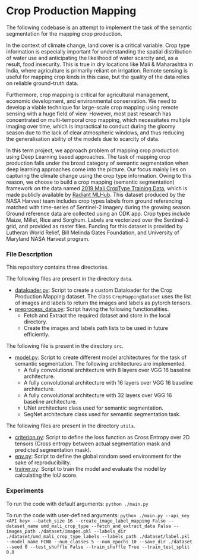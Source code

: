 # Crop Production Mapping

The following codebase is an attempt to implement the task of the semantic segmentation for the mapping crop production. 

In the context of climate change, land cover is a critical variable. Crop type information is especially important for understanding the spatial distribution of water use and anticipating the likelihood of water scarcity and, as a result, food insecurity. This is true in dry locations like Mali & Maharashtra in India, where agriculture is primarily reliant on irrigation. Remote sensing is useful for mapping crop kinds in this case, but the quality of the data relies on reliable ground-truth data.

Furthermore, crop mapping is critical for agricultural management, economic development, and environmental conservation. We need to develop a viable technique for large-scale crop mapping using remote sensing with a huge field of view. However, most past research has concentrated on multi-temporal crop mapping, which necessitates multiple imaging over time, which is impractical to conduct during the gloomy season due to the lack of clear atmospheric windows, and thus reducing the generalisation ability of the models due to scarcity of data.

In this term project, we approach problem of mapping crop production using Deep Learning based approaches. The task of mapping crop production falls under the
broad category of semantic segmentation when deep learning approaches come into the picture. Our focus mainly lies on capturing the climate change using the crop type information. Owing to this reason, we choose to build a crop mapping (semantic segmentation) framework on the data named [2019 Mali CropType Training Data](https://mlhub.earth/data/umd_mali_crop_type), which is made publicly available by  [Radiant MLHub](https://mlhub.earth/). This dataset produced by the NASA Harvest team includes crop types labels from ground referencing matched with time-series of Sentinel-2 imagery during the growing season. Ground reference data are collected using an ODK app. Crop types include Maize, Millet, Rice and Sorghum. Labels are vectorized over the Sentinel-2 grid, and provided as raster files. Funding for this dataset is provided by Lutheran World Relief, Bill Melinda Gates Foundation, and University of Maryland NASA Harvest program.

### File Description

This repository contains three directories.

The following files are present in the directory ```data```.
- [dataloader.py](./data/dataloader.py): Script to create a custom Dataloader for the Crop Production Mapping dataset. The class ```CropMappingDataset``` uses the list of images and labels to return the images and labels as pytorch tensors.
- [preprocess_data.py](./data/preprocess_data.py): Script having the following functionalities.
  - Fetch and Extract the required dataset and store in the local directory.
  - Create the images and labels path lists to be used in future efficiently.

The following file is present in the directory ```src```.
- [model.py](./src/model.py): Script to create different model architectures for the task of semantic segmentation. The following architectures are implemented.
  - A fully convolutional architecture with 8 layers over VGG 16 baseline architecture.
  - A fully convolutional architecture with 16 layers over VGG 16 baseline architecture.
  - A fully convolutional architecture with 32 layers over VGG 16 baseline architecture.
  - UNet architecture class used for semantic segmentation.
  - SegNet architecture class used for semantic segmentation task.

The following files are present in the directory ```utils```.
- [criterion.py](./utils/criterion.py): Script to define the loss function as Cross Entropy over 2D tensors (Cross entropy between actual segmentation mask and predicted segmentation mask).
- [env.py](./utils/env.py): Script to define the global random seed environment for the sake of reproducibility.
- [trainer.py](./utils/trainer.py): Script to train the model and evaluate the model by calculating the IoU score. 

### Experiments

To run the code with default arguments: ```python ./main.py``` 

To run the code with user-defined arguments: ```python ./main.py --api_key <API key> --batch_size 16 --create_image_label_mapping False --dataset_name umd_mali_crop_type --fetch_and_extract_data False --images_path ./dataset/images.pkl --labels_dir ./dataset/umd_mali_crop_type_labels --labels_path ./dataset/label.pkl --model_name FCN8 --num_classes 5 --num_epochs 10 --save_dir ./dataset --seed 0 --test_shuffle False --train_shuffle True --train_test_split 0.8```
